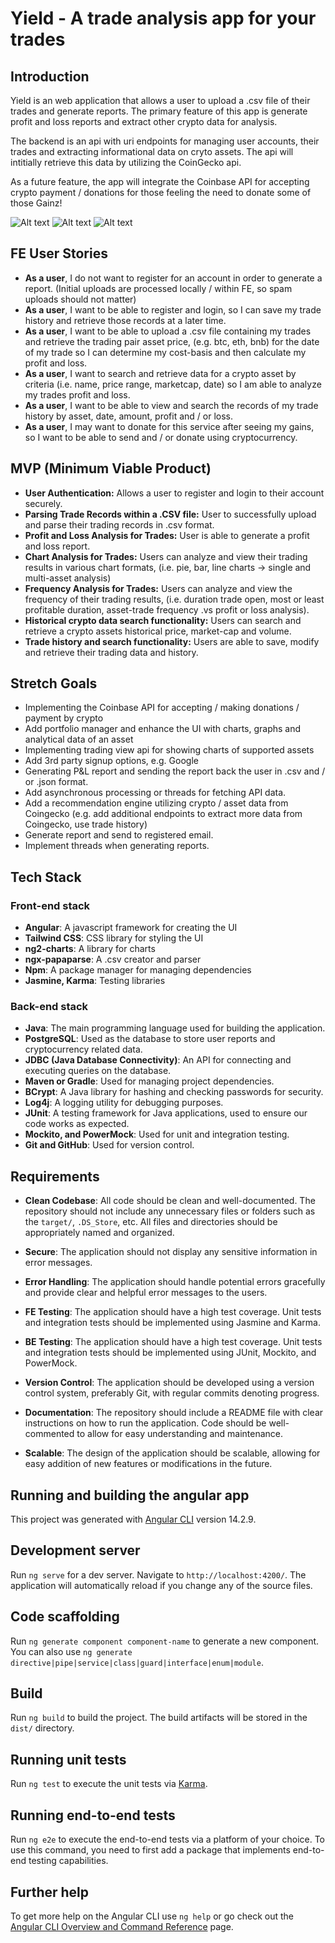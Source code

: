 # Yield - A trade analysis app for your trades

## Introduction

Yield is an web application that allows a user to upload a .csv file of their trades and generate reports. The primary feature of this app is generate profit
and loss reports and extract other crypto data for analysis.

The backend is an api with uri endpoints for managing user accounts, their trades and extracting informational data on cryto assets. The api will intitially
retrieve this data by utilizing the CoinGecko api.

As a future feature, the app will integrate the Coinbase API for accepting crypto payment / donations for those feeling the need to donate some of those Gainz!


![Alt text](yield-ss1-1.PNG) ![Alt text](yield-ss2-1.PNG) ![Alt text](yield-ss3.PNG)

## FE User Stories

- **As a user**, I do not want to register for an account in order to generate a report. (Initial uploads are processed locally / within FE, so spam uploads
  should not matter)
- **As a user**, I want to be able to register and login, so I can save my trade history and retrieve those records at a later time.
- **As a user**, I want to be able to upload a .csv file containing my trades and retrieve the trading pair asset price, (e.g. btc, eth, bnb) for the date of my
  trade so I can determine my cost-basis and then calculate my profit and loss.
- **As a user**, I want to search and retrieve data for a crypto asset by criteria (i.e. name, price range, marketcap, date) so I am able to analyze my trades
  profit and loss.
- **As a user**, I want to be able to view and search the records of my trade history by asset, date, amount, profit and / or loss.
- **As a user**, I may want to donate for this service after seeing my gains, so I want to be able to send and / or donate using cryptocurrency.

## MVP (Minimum Viable Product)

- **User Authentication:** Allows a user to register and login to their account securely.
- **Parsing Trade Records within a .CSV file:** User to successfully upload and parse their trading records in .csv format.
- **Profit and Loss Analysis for Trades:** User is able to generate a profit and loss report.
- **Chart Analysis for Trades:** Users can analyze and view their trading results in various chart formats, (i.e. pie, bar, line charts -> single and
  multi-asset analysis)
- **Frequency Analysis for Trades:** Users can analyze and view the frequency of their trading results, (i.e. duration trade open, most or least profitable
  duration, asset-trade frequency .vs profit or loss analysis).
- **Historical crypto data search functionality:** Users can search and retrieve a crypto assets historical price, market-cap and volume.
- **Trade history and search functionality:** Users are able to save, modify and retrieve their trading data and history.

<!-- - User can register and login to their account and securely authenticate by jwt-token authentication
- User can parse a .csv file of their trade history and view its details in a table
- User can save, view and modify their trade history details shown within a table
- User can select header columns that will identify each column, (i.e. buy date, sell date, buy qty, sell qty, buy value, sell value, buy fee, sell) fee
- User can update their profile info
- User can retrieve historical crypto price, market cap and volume data within a chart
- User can search a crypto asset by criteria. (i.e. name, price range, marketcap, volume, date)
- User can generate and view their profit and loss for an asset within a chart view
- User can generate their profit & loss report in .csv format
- Api endpoint accepts and properly handles errors for a user registration request and creates a new account for a new user.
- Api endpoint accepts and properly handles errors for a user login request and authenticates the user using jwt authentication.
- Api endpoint accepts and properly handles errors for a registered users request to store / save their trade history data.
- Api endpoint accepts and properly handles errors for modifying trade / order history.
- Api endpoint accepts users requests to retrieve data for a crypto asset by criteria. (i.e. name, price range, marketcap, date)
- Api endpoint accepts an authenticated users request to update their profile info.
- Server is able to fetch and properly handles errors when retrieving crypto asset data from an external api. (i.e. Coingecko)
- Server is able to store / persist crypto asset data received from an external api. (i.e. Coingecko) -->

## Stretch Goals

- Implementing the Coinbase API for accepting / making donations / payment by crypto
- Add portfolio manager and enhance the UI with charts, graphs and analytical data of an asset
- Implementing trading view api for showing charts of supported assets
- Add 3rd party signup options, e.g. Google
- Generating P&L report and sending the report back the user in .csv and / or .json format.
- Add asynchronous processing or threads for fetching API data.
- Add a recommendation engine utilizing crypto / asset data from Coingecko (e.g. add additional endpoints to extract more data from Coingecko, use trade
  history)
- Generate report and send to registered email.
- Implement threads when generating reports.

## Tech Stack

### **Front-end stack**

- **Angular**: A javascript framework for creating the UI
- **Tailwind CSS**: CSS library for styling the UI
- **ng2-charts**: A library for charts
- **ngx-papaparse**: A .csv creator and parser
- **Npm**: A package manager for managing dependencies
- **Jasmine, Karma**: Testing libraries

### **Back-end stack**

- **Java**: The main programming language used for building the application.
- **PostgreSQL**: Used as the database to store user reports and cryptocurrency related data.
- **JDBC (Java Database Connectivity)**: An API for connecting and executing queries on the database.
- **Maven or Gradle**: Used for managing project dependencies.
- **BCrypt**: A Java library for hashing and checking passwords for security.
- **Log4j**: A logging utility for debugging purposes.
- **JUnit**: A testing framework for Java applications, used to ensure our code works as expected.
- **Mockito, and PowerMock**: Used for unit and integration testing.
- **Git and GitHub**: Used for version control.

## Requirements

- **Clean Codebase**: All code should be clean and well-documented. The repository should not include any unnecessary files or folders such as the `target/`,
  `.DS_Store`, etc. All files and directories should be appropriately named and organized.

- **Secure**: The application should not display any sensitive information in error messages.

- **Error Handling**: The application should handle potential errors gracefully and provide clear and helpful error messages to the users.

- **FE Testing**: The application should have a high test coverage. Unit tests and integration tests should be implemented using Jasmine and Karma.

- **BE Testing**: The application should have a high test coverage. Unit tests and integration tests should be implemented using JUnit, Mockito, and PowerMock.

- **Version Control**: The application should be developed using a version control system, preferably Git, with regular commits denoting progress.

- **Documentation**: The repository should include a README file with clear instructions on how to run the application. Code should be well-commented to allow
  for easy understanding and maintenance.

- **Scalable**: The design of the application should be scalable, allowing for easy addition of new features or modifications in the future.

## Running and building the angular app

This project was generated with [Angular CLI](https://github.com/angular/angular-cli) version 14.2.9.

## Development server

Run `ng serve` for a dev server. Navigate to `http://localhost:4200/`. The application will automatically reload if you change any of the source files.

## Code scaffolding

Run `ng generate component component-name` to generate a new component. You can also use `ng generate directive|pipe|service|class|guard|interface|enum|module`.

## Build

Run `ng build` to build the project. The build artifacts will be stored in the `dist/` directory.

## Running unit tests

Run `ng test` to execute the unit tests via [Karma](https://karma-runner.github.io).

## Running end-to-end tests

Run `ng e2e` to execute the end-to-end tests via a platform of your choice. To use this command, you need to first add a package that implements end-to-end
testing capabilities.

## Further help

To get more help on the Angular CLI use `ng help` or go check out the [Angular CLI Overview and Command Reference](https://angular.io/cli) page.
